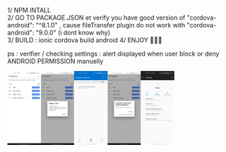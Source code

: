 1/ NPM INTALL  <br/>
2/ GO TO PACKAGE.JSON et verify you have good version of "cordova-android": "^8.1.0" , cause fileTransfer plugin do not work with "cordova-android": "9.0.0" (i dont know why) <br/>
3/ BUILD : ionic cordova build android
4/ ENJOY 🎉🎉🎉

ps : verifier / checking settings : alert displayed when user block or deny ANDROID PERMISSION manuelly

<div style="display:flex;align-items:center;">
  <img src="https://github.com/DDieudonne/ionic-5-fileTransfer-download/blob/main/src/assets/screenshots/2.jpg" width="15%">
  <img src="https://github.com/DDieudonne/ionic-5-fileTransfer-download/blob/main/src/assets/screenshots/3.jpg" width="15%">
  <img src="https://github.com/DDieudonne/ionic-5-fileTransfer-download/blob/main/src/assets/screenshots/4.jpg" width="15%">
  <img src="https://github.com/DDieudonne/ionic-5-fileTransfer-download/blob/main/src/assets/screenshots/1.jpg" width="15%">
  <img src="https://github.com/DDieudonne/ionic-5-fileTransfer-download/blob/main/src/assets/screenshots/5.jpg" width="15%">
</div>
